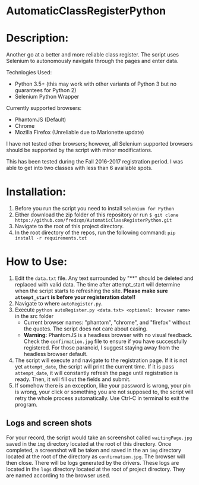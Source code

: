 # AutomaticClassRegisterPython
# Description:
Another go at a better and more reliable class register.
The script uses Selenium to autonomously navigate through the pages and enter data.

Technlogies Used:
  - Python 3.5+ (this may work with other variants of Python 3 but no guarantees for Python 2)
  - Selenium Python Wrapper

Currently supported browsers:
  - PhantomJS             (Default)
  - Chrome
  - Mozilla Firefox       (Unreliable due to Marionette update)

I have not tested other browsers; however, all Selenium supported browsers should be supported by the script with minor modifications.

This has been tested during the Fall 2016-2017 registration period. I was able to get into two classes with less than 6 available spots.

# Installation:
  1. Before you run the script you need to install `Selenium for Python`
  2. Either download the zip folder of this repository or run `$ git clone https://github.com/fredzqm/AutomaticClassRegisterPython.git`
  3. Navigate to the root of this project directory.
  4. In the root directory of the repos, run the following command: `pip install -r requirements.txt`

# How to Use:
  1. Edit the `data.txt` file. Any text surrounded by "**" should be deleted and replaced with valid data. The time after attempt_start will determine when the script starts to refreshing the site. __Please make sure `attempt_start` is before your registeration date!!__
  2. Navigate to where `autoRegister.py`.
  4. Execute `python autoRegister.py <data.txt> <optional: browser name>` in the src folder
     - Current browser names: "phantom", "chrome", and "firefox" without the quotes. The script does not care about casing.
     - **Warning:** PhantomJS is a headless browser with no visual feedback. Check the `confirmation.jpg` file to ensure if you have successfully registered. For those paranoid, I suggest staying away from the headless browser default.
  5. The script will execute and navigate to the registration page. If it is not yet `attempt_date`, the script will print the current time. If it is pass `attempt_date`, it will constantly refresh the page until registration is ready. Then, it will fill out the fields and submit.
  6. If somehow there is an exception, like your password is wrong, your pin is wrong, your click or something you are not supposed to, the script will retry the whole process automatically. Use Ctrl-C in terminal to exit the program.
  

 ## Logs and screen shots
   For your record, the script would take an screenshot called `waitingPage.jpg` saved in the `img` directory located at the root of this directory. Once completed, a screenshot will be taken and saved in the an `img` directory located at the root of the directory as `confirmation.jpg`. The browser will then close.
   There will be logs generated by the drivers. These logs are located in the `logs` directory located at the root of project directory. They are named according to the browser used.
